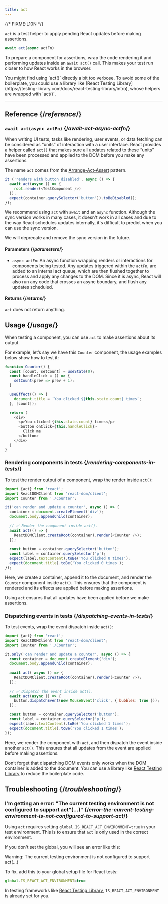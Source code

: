 ```yaml
---
title: act
---
```


{/* FIXME:L10N */}

<Intro>

`act` is a test helper to apply pending React updates before making assertions.

```js
await act(async actFn)
```

</Intro>

To prepare a component for assertions, wrap the code rendering it and performing updates inside an `await act()` call. This makes your test run closer to how React works in the browser.

<Note>
You might find using `act()` directly a bit too verbose. To avoid some of the boilerplate, you could use a library like [React Testing Library](https://testing-library.com/docs/react-testing-library/intro), whose helpers are wrapped with `act()`.
</Note>


<InlineToc />

---

## Reference {/*reference*/}

### `await act(async actFn)` {/*await-act-async-actfn*/}

When writing UI tests, tasks like rendering, user events, or data fetching can be considered as “units” of interaction with a user interface. React provides a helper called `act()` that makes sure all updates related to these “units” have been processed and applied to the DOM before you make any assertions.

The name `act` comes from the [Arrange-Act-Assert](https://wiki.c2.com/?ArrangeActAssert) pattern.

```js {2,4}
it ('renders with button disabled', async () => {
  await act(async () => {
    root.render(<TestComponent />)
  });
  expect(container.querySelector('button')).toBeDisabled();
});
```

<Note>

We recommend using `act` with `await` and an `async` function. Although the sync version works in many cases, it doesn't work in all cases and due to the way React schedules updates internally, it's difficult to predict when you can use the sync version.

We will deprecate and remove the sync version in the future.

</Note>

#### Parameters {/*parameters*/}

* `async actFn`: An async function wrapping renders or interactions for components being tested. Any updates triggered within the `actFn`, are added to an internal act queue, which are then flushed together to process and apply any changes to the DOM. Since it is async, React will also run any code that crosses an async boundary, and flush any updates scheduled.

#### Returns {/*returns*/}

`act` does not return anything.

## Usage {/*usage*/}

When testing a component, you can use `act` to make assertions about its output.

For example, let’s say we have this `Counter` component, the usage examples below show how to test it:

```js
function Counter() {
  const [count, setCount] = useState(0);
  const handleClick = () => {
    setCount(prev => prev + 1);
  }

  useEffect(() => {
    document.title = `You clicked ${this.state.count} times`;
  }, [count]);

  return (
    <div>
      <p>You clicked {this.state.count} times</p>
      <button onClick={this.handleClick}>
        Click me
      </button>
    </div>
  )
}
```

### Rendering components in tests {/*rendering-components-in-tests*/}

To test the render output of a component, wrap the render inside `act()`:

```js  {10,12}
import {act} from 'react';
import ReactDOMClient from 'react-dom/client';
import Counter from './Counter';

it('can render and update a counter', async () => {
  container = document.createElement('div');
  document.body.appendChild(container);
  
  // ✅ Render the component inside act().
  await act(() => {
    ReactDOMClient.createRoot(container).render(<Counter />);
  });
  
  const button = container.querySelector('button');
  const label = container.querySelector('p');
  expect(label.textContent).toBe('You clicked 0 times');
  expect(document.title).toBe('You clicked 0 times');
});
```

Here, we create a container, append it to the document, and render the `Counter` component inside `act()`. This ensures that the component is rendered and its effects are applied before making assertions.

Using `act` ensures that all updates have been applied before we make assertions.

### Dispatching events in tests {/*dispatching-events-in-tests*/}

To test events, wrap the event dispatch inside `act()`:

```js {14,16}
import {act} from 'react';
import ReactDOMClient from 'react-dom/client';
import Counter from './Counter';

it.only('can render and update a counter', async () => {
  const container = document.createElement('div');
  document.body.appendChild(container);
  
  await act( async () => {
    ReactDOMClient.createRoot(container).render(<Counter />);
  });
  
  // ✅ Dispatch the event inside act().
  await act(async () => {
    button.dispatchEvent(new MouseEvent('click', { bubbles: true }));
  });

  const button = container.querySelector('button');
  const label = container.querySelector('p');
  expect(label.textContent).toBe('You clicked 1 times');
  expect(document.title).toBe('You clicked 1 times');
});
```

Here, we render the component with `act`, and then dispatch the event inside another `act()`. This ensures that all updates from the event are applied before making assertions.

<Pitfall>

Don’t forget that dispatching DOM events only works when the DOM container is added to the document. You can use a library like [React Testing Library](https://testing-library.com/docs/react-testing-library/intro) to reduce the boilerplate code.

</Pitfall>

## Troubleshooting {/*troubleshooting*/}

### I'm getting an error: "The current testing environment is not configured to support act"(...)" {/*error-the-current-testing-environment-is-not-configured-to-support-act*/}

Using `act` requires setting `global.IS_REACT_ACT_ENVIRONMENT=true` in your test environment. This is to ensure that `act` is only used in the correct environment.

If you don't set the global, you will see an error like this:

<ConsoleBlock level="error">

Warning: The current testing environment is not configured to support act(...)

</ConsoleBlock>

To fix, add this to your global setup file for React tests:

```js
global.IS_REACT_ACT_ENVIRONMENT=true
```

<Note>

In testing frameworks like [React Testing Library](https://testing-library.com/docs/react-testing-library/intro), `IS_REACT_ACT_ENVIRONMENT` is already set for you.

</Note>

